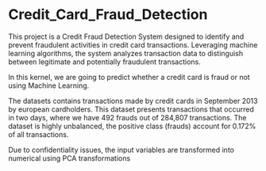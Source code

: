 # Credit_Card_Fraud_Detection
This project is a Credit Fraud Detection System designed to identify and prevent fraudulent activities in credit card transactions. Leveraging machine learning algorithms, the system analyzes transaction data to distinguish between legitimate and potentially fraudulent transactions.

In this kernel, we are going to predict whether a credit card is fraud or not using Machine Learning.

The datasets contains transactions made by credit cards in September 2013 by european cardholders. This dataset presents transactions that occurred in two days, where we have 492 frauds out of 284,807 transactions. The dataset is highly unbalanced, the positive class (frauds) account for 0.172% of all transactions.

Due to confidentiality issues, the input variables are transformed into numerical using PCA transformations
